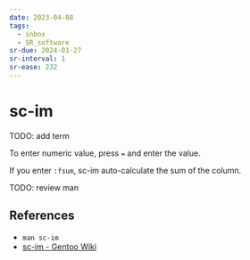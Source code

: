 ```yaml
---
date: 2023-04-08
tags:
  - inbox
  - SR_software
sr-due: 2024-01-27
sr-interval: 1
sr-ease: 232
---
```


# sc-im

TODO: add term

To enter numeric value, press `=` and enter the value.

If you enter `:fsum`, sc-im auto-calculate the sum of the column.

TODO: review man

## References

- `man sc-im`
- [sc-im - Gentoo Wiki](https://wiki.gentoo.org/wiki/Sc-im)
